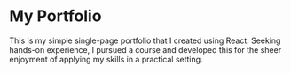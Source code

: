 # My Portfolio
This is my simple single-page portfolio that I created using React. Seeking hands-on experience, I pursued a course and developed this for the sheer enjoyment of applying my skills in a practical setting.
